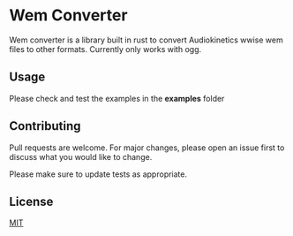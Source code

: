 # Wem Converter

Wem converter is a library built in rust to convert Audiokinetics wwise wem files to other formats. Currently only works with ogg.

## Usage

Please check and test the examples in the **examples** folder

## Contributing

Pull requests are welcome. For major changes, please open an issue first
to discuss what you would like to change.

Please make sure to update tests as appropriate.

## License

[MIT](https://choosealicense.com/licenses/mit/)

